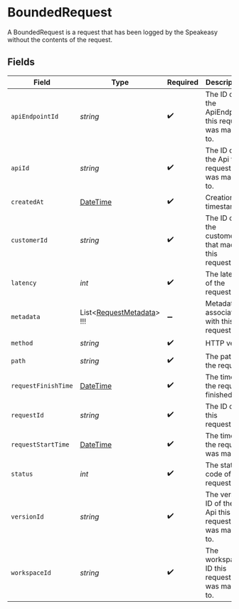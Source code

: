 # BoundedRequest

A BoundedRequest is a request that has been logged by the Speakeasy without the contents of the request.


## Fields

| Field                                                                                 | Type                                                                                  | Required                                                                              | Description                                                                           |
| ------------------------------------------------------------------------------------- | ------------------------------------------------------------------------------------- | ------------------------------------------------------------------------------------- | ------------------------------------------------------------------------------------- |
| `apiEndpointId`                                                                       | *string*                                                                              | :heavy_check_mark:                                                                    | The ID of the ApiEndpoint this request was made to.                                   |
| `apiId`                                                                               | *string*                                                                              | :heavy_check_mark:                                                                    | The ID of the Api this request was made to.                                           |
| `createdAt`                                                                           | [DateTime](https://learn.microsoft.com/en-us/dotnet/api/system.datetime?view=net-5.0) | :heavy_check_mark:                                                                    | Creation timestamp.                                                                   |
| `customerId`                                                                          | *string*                                                                              | :heavy_check_mark:                                                                    | The ID of the customer that made this request.                                        |
| `latency`                                                                             | *int*                                                                                 | :heavy_check_mark:                                                                    | The latency of the request.                                                           |
| `metadata`                                                                            | List<[RequestMetadata](../../Models/Shared/RequestMetadata.md)>   !!!                 | :heavy_minus_sign:                                                                    | Metadata associated with this request                                                 |
| `method`                                                                              | *string*                                                                              | :heavy_check_mark:                                                                    | HTTP verb.                                                                            |
| `path`                                                                                | *string*                                                                              | :heavy_check_mark:                                                                    | The path of the request.                                                              |
| `requestFinishTime`                                                                   | [DateTime](https://learn.microsoft.com/en-us/dotnet/api/system.datetime?view=net-5.0) | :heavy_check_mark:                                                                    | The time the request finished.                                                        |
| `requestId`                                                                           | *string*                                                                              | :heavy_check_mark:                                                                    | The ID of this request.                                                               |
| `requestStartTime`                                                                    | [DateTime](https://learn.microsoft.com/en-us/dotnet/api/system.datetime?view=net-5.0) | :heavy_check_mark:                                                                    | The time the request was made.                                                        |
| `status`                                                                              | *int*                                                                                 | :heavy_check_mark:                                                                    | The status code of the request.                                                       |
| `versionId`                                                                           | *string*                                                                              | :heavy_check_mark:                                                                    | The version ID of the Api this request was made to.                                   |
| `workspaceId`                                                                         | *string*                                                                              | :heavy_check_mark:                                                                    | The workspace ID this request was made to.                                            |